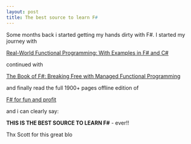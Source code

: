 ```yaml
---
layout: post
title: The best source to learn F#
---
```


Some months back i started getting my hands dirty with F#. I started my journey with

[Real-World Functional Programming: With Examples in F# and C#](https://www.amazon.com/Real-World-Functional-Programming-Tomas-Petricek/dp/1933988924/ref=sr_1_1?ie=UTF8&qid=1483534198&sr=8-1&keywords=real+world+functional+programming)

continued with

[The Book of F#: Breaking Free with Managed Functional Programming](https://www.amazon.com/Book-Breaking-Managed-Functional-Programming/dp/1593275528/ref=sr_1_1?ie=UTF8&qid=1483534245&sr=8-1&keywords=book+of+f%23)

and finally read the full 1900+ pages offline edition of

[F# for fun and profit](https://fsharpforfunandprofit.com/)

and i can clearly say:


**THIS IS THE BEST SOURCE TO LEARN F#**  -  ever!!

Thx Scott for this great blo

